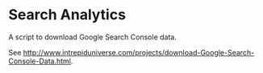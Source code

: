 Search Analytics
================
A script to download Google Search Console data.

See http://www.intrepiduniverse.com/projects/download-Google-Search-Console-Data.html.
